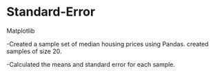# Standard-Error
Matplotlib

-Created a sample set of median housing prices using Pandas. created samples of size 20.

-Calculated the means and standard error for each sample.
